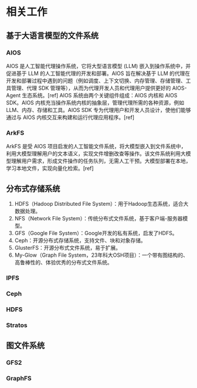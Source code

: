# 相关工作
## 基于大语言模型的文件系统

### AIOS
AIOS 是人工智能代理操作系统，它将大型语言模型 (LLM) 嵌入到操作系统中，并促进基于 LLM 的人工智能代理的开发和部署。AIOS 旨在解决基于 LLM 的代理在开发和部署过程中遇到的问题（例如调度、上下文切换、内存管理、存储管理、工具管理、代理 SDK 管理等），从而为代理开发人员和代理用户提供更好的 AIOS-Agent 生态系统。[ref]
AIOS 系统由两个关键组件组成：AIOS 内核和 AIOS SDK。AIOS 内核充当操作系统内核的抽象层，管理代理所需的各种资源，例如 LLM、内存、存储和工具。AIOS SDK 专为代理用户和开发人员设计，使他们能够通过与 AIOS 内核交互来构建和运行代理应用程序。[ref]
### ArkFS
ArkFS 是受 AIOS 项目启发的人工智能文件系统，将大模型嵌入到文件系统中，利用大模型理解用户的文本语义，实现文件增删改查等操作。该文件系统利用大模型理解用户需求，形成文件操作的任务队列，无需人工干预。大模型部署在本地，学习本地文件，实现向量化检索。[ref]
## 分布式存储系统
1. HDFS（Hadoop Distributed File System）：用于Hadoop生态系统，适合大数据处理。
2. NFS（Network File System）：传统分布式文件系统，基于客户端-服务器模型。
3. GFS（Google File System）：Google开发的私有系统，启发了HDFS。
4. Ceph：开源分布式存储系统，支持文件、块和对象存储。
5. GlusterFS：开源分布式文件系统，易于扩展。
6. My-Glow（Graph File System，23年科大OSH项目）：一个带有图结构的、高鲁棒性的、体验优秀的分布式文件系统。
### IPFS

### Ceph

### HDFS

### Stratos

## 图文件系统

### GFS2

### GraphFS
